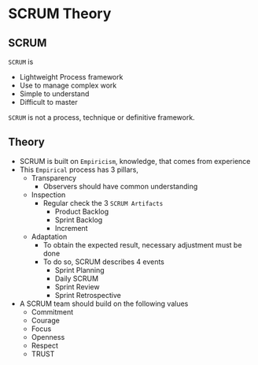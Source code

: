 # SCRUM Theory

## SCRUM

`SCRUM` is 

- Lightweight Process framework
- Use to manage complex work
- Simple to understand
- Difficult to master

`SCRUM` is not a process, technique or definitive framework.

## Theory

- SCRUM is built on `Empiricism`, knowledge, that comes from experience
- This `Empirical` process has 3 pillars,
  - Transparency
    - Observers should have common understanding
  - Inspection
    - Regular check the 3 `SCRUM Artifacts`
      - Product Backlog
      - Sprint Backlog
      - Increment
  - Adaptation
    - To obtain the expected result, necessary adjustment must be done
    - To do so, SCRUM describes 4 events
      - Sprint Planning
      - Daily SCRUM
      - Sprint Review
      - Sprint Retrospective
- A SCRUM team should build on the following values
  - Commitment
  - Courage
  - Focus
  - Openness
  - Respect
  - TRUST
